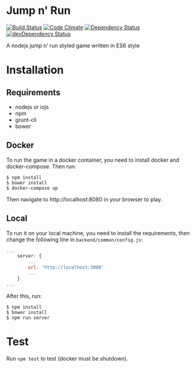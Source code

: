 # Jump n' Run
[![Build Status](https://api.travis-ci.org/anehx/jumpnrun.svg)](https://travis-ci.org/anehx/jumpnrun)
[![Code Climate](https://codeclimate.com/repos/5533d4706956801c8c000b6b/badges/8f8412012c97786facd8/gpa.svg)](https://codeclimate.com/repos/5533d4706956801c8c000b6b/feed)
[![Dependency Status](https://david-dm.org/anehx/jumpnrun.svg)](https://david-dm.org/anehx/jumpnrun)
[![devDependency Status](https://david-dm.org/anehx/jumpnrun/dev-status.svg)](https://david-dm.org/anehx/jumpnrun#info=devDependencies)

A nodejs jump n' run styled game written in ES6 style

# Installation

## Requirements
* nodejs or iojs
* npm
* grunt-cli
* bower

## Docker
To run the game in a docker container, you need to install docker and docker-compose. Then run:
```shell
$ npm install
$ bower install
$ docker-compose up
```
Then navigate to http://localhost:8080 in your browser to play.

## Local
To run it on your local machine, you need to install the requirements, then change the following
line in `backend/common/config.js`:
```javascript
...
    server: {
        ...
        url: 'http://localhost:3000'
        ...
    }
...
```
After this, run:
```shell
$ npm install
$ bower install
$ npm run server
```

# Test
Run `npm test` to test (docker must be shutdown).
